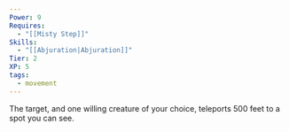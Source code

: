 ```yaml
---
Power: 9
Requires:
  - "[[Misty Step]]"
Skills:
  - "[[Abjuration|Abjuration]]"
Tier: 2
XP: 5
tags:
  - movement
---
```


The target, and one willing creature of your choice, teleports 500 feet to a spot you can see.